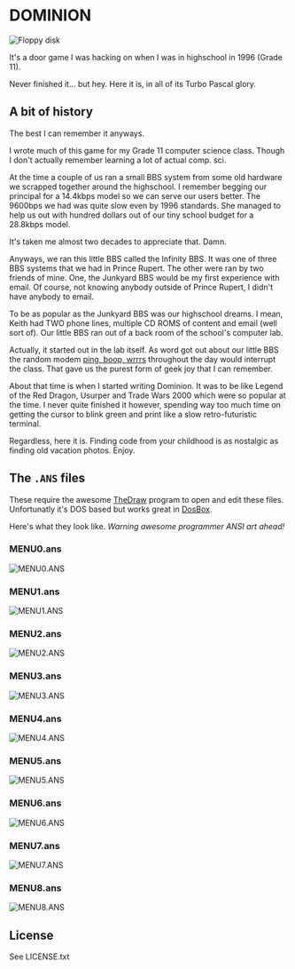 # DOMINION

![Floppy disk](screenshots/dominion-disk.jpg)

It's a door game I was hacking on when I was in highschool in 1996 (Grade 11).

Never finished it... but hey. Here it is, in all of its Turbo Pascal glory.

## A bit of history

The best I can remember it anyways. 

I wrote much of this game for my Grade 11 computer science class. Though I don't actually remember learning
a lot of actual comp. sci. 

At the time a couple of us ran a small BBS system from some old hardware we scrapped 
together around the highschool. I remember begging our principal for a 14.4kbps model so we can serve our users
better. The 9600bps we had was quite slow even by 1996 standards. She managed to help us out with hundred
dollars out of our tiny school budget for a 28.8kbps model. 

It's taken me almost two decades to appreciate that. Damn. 

Anyways, we ran this little BBS called the Infinity BBS. It was one of three BBS systems
that we had in Prince Rupert. The other were ran by two friends of mine. One, 
the Junkyard BBS would be my first experience with email. Of course, not knowing
anybody outside of Prince Rupert, I didn't have anybody to email. 

To be as popular as the Junkyard BBS was our highschool dreams. I mean, Keith had TWO 
phone lines, multiple CD ROMS of content and email (well sort of). Our little BBS
ran out of a back room of the school's computer lab. 

Actually, it started out in the lab itself. As word got out about our little BBS
the random modem [ping, boop, wrrrs](https://www.youtube.com/watch?v=vvr9AMWEU-c) throughout the day 
would interrupt the class. That gave us the purest form of geek joy that I can remember. 

About that time is when I started writing Dominion. It was to be like Legend of the
Red Dragon, Usurper and Trade Wars 2000 which were so popular at the time. I never
quite finished it however, spending way too much time on getting the cursor to 
blink green and print like a slow retro-futuristic terminal. 

Regardless, here it is. Finding code from your childhood is as nostalgic as 
finding old vacation photos. Enjoy. 

## The `.ANS` files

These require the awesome [TheDraw](http://en.wikipedia.org/wiki/TheDraw) program to open and 
edit these files. Unfortunatly it's DOS based but works great in [DosBox](http://www.dosbox.com/). 

Here's what they look like. _Warning awesome programmer ANSI art ahead!_

### MENU0.ans
![MENU0.ANS](screenshots/menu0.png)

### MENU1.ans
![MENU1.ANS](screenshots/menu1.png)

### MENU2.ans
![MENU2.ANS](screenshots/menu2.png)

### MENU3.ans
![MENU3.ANS](screenshots/menu3.png)

### MENU4.ans
![MENU4.ANS](screenshots/menu4.png)

### MENU5.ans
![MENU5.ANS](screenshots/menu5.png)

### MENU6.ans
![MENU6.ANS](screenshots/menu6.png)

### MENU7.ans
![MENU7.ANS](screenshots/menu7.png)

### MENU8.ans
![MENU8.ANS](screenshots/menu8.png)

## License

See LICENSE.txt

